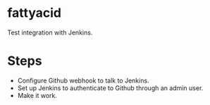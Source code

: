 # fattyacid
Test integration with Jenkins.

# Steps
- Configure Github webhook to talk to Jenkins.
- Set up Jenkins to authenticate to Github through an admin user.
- Make it work.
